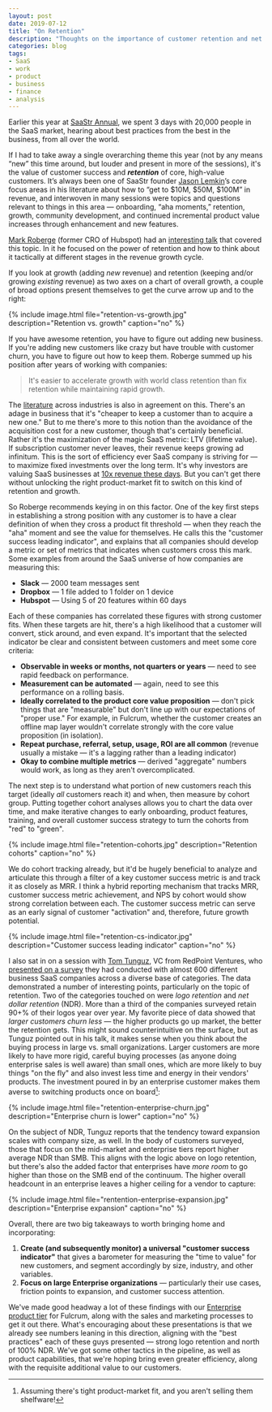 ```yaml
---
layout: post
date: 2019-07-12
title: "On Retention"
description: "Thoughts on the importance of customer retention and net negative churn in the SaaS business."
categories: blog
tags:
- SaaS
- work
- product
- business
- finance
- analysis
---
```


Earlier this year at [SaaStr Annual](https://www.saastrannual.com/ "SaaStr Annual"), we spent 3 days with 20,000 people in the SaaS market, hearing about best practices from the best in the business, from all over the world.

If I had to take away a single overarching theme this year (not by any means “new” this time around, but louder and present in more of the sessions), it's the value of customer success and ***retention*** of core, high-value customers. It’s always been one of SaaStr founder [Jason Lemkin](https://twitter.com/jasonlk "Jason Lemkin")’s core focus areas in his literature about how to “get to $10M, $50M, $100M” in revenue, and interwoven in many sessions were topics and questions relevant to things in this area — onboarding, “aha moments,” retention, growth, community development, and continued incremental product value increases through enhancement and new features.

[Mark Roberge](https://twitter.com/markroberge "Mark Roberge") (former CRO of Hubspot) had an [interesting talk](https://www.youtube.com/watch?v=aIAbNeqn9K8 "Mark Roberge talk from SaaStr Annual") that covered this topic. In it he focused on the power of retention and how to think about it tactically at different stages in the revenue growth cycle.

If you look at growth (adding *new* revenue) and retention (keeping and/or growing *existing* revenue) as two axes on a chart of overall growth, a couple of broad options present themselves to get the curve arrow up and to the right:

{% include image.html file="retention-vs-growth.jpg" description="Retention vs. growth" caption="no" %}

If you have awesome retention, you have to figure out adding new business. If you're adding new customers like crazy but have trouble with customer churn, you have to figure out how to keep them. Roberge summed up his position after years of working with companies:

> It's easier to accelerate growth with world class retention than fix retention while maintaining rapid growth.

The [literature](https://www.forbes.com/sites/larrymyler/2016/06/08/acquiring-new-customers-is-important-but-retaining-them-accelerates-profitable-growth/#502571366711 "Acquiring New Customers Less Important Than Retaining") across industries is also in agreement on this. There's an adage in business that it's "cheaper to keep a customer than to acquire a new one." But to me there's more to this notion than the avoidance of the acquisition cost for a new customer, though that's certainly beneficial. Rather it's the maximization of the magic SaaS metric: LTV (lifetime value). If subscription customer never leaves, their revenue keeps growing ad infinitum. This is the sort of efficiency ever SaaS company is striving for — to maximize fixed investments over the long term. It's why investors are valuing SaaS businesses at [10x revenue these days](https://news.crunchbase.com/news/saas-valuations-revisit-record-highs/ "SaaS Valuations"). But you can't get there without unlocking the right product-market fit to switch on this kind of retention and growth.

So Roberge recommends keying in on this factor. One of the key first steps in establishing a strong position with any customer is to have a clear definition of when they cross a product fit threshold — when they reach the "aha" moment and see the value for themselves. He calls this the "customer success leading indicator", and explains that all companies should develop a metric or set of metrics that indicates when customers cross this mark. Some examples from around the SaaS universe of how companies are measuring this:

- **Slack** — 2000 team messages sent
- **Dropbox** — 1 file added to 1 folder on 1 device
- **Hubspot** — Using 5 of 20 features within 60 days

Each of these companies has correlated these figures with strong customer fits. When these targets are hit, there's a high likelihood that a customer will convert, stick around, and even expand. It's important that the selected indicator be clear and consistent between customers and meet some core criteria:

- **Observable in weeks or months, not quarters or years** — need to see rapid feedback on performance.
- **Measurement can be automated** — again, need to see this performance on a rolling basis.
- **Ideally correlated to the product core value proposition** — don't pick things that are "measurable" but don't line up with our expectations of "proper use." For example, in Fulcrum, whether the customer creates an offline map layer wouldn't correlate strongly with the core value proposition (in isolation).
- **Repeat purchase, referral, setup, usage, ROI are all common** (revenue usually a mistake — it's a lagging rather than a leading indicator)
- **Okay to combine multiple metrics** — derived "aggregate" numbers would work, as long as they aren't overcomplicated.

The next step is to understand what portion of new customers reach this target (ideally *all* customers reach it) and when, then measure by cohort group. Putting together cohort analyses allows you to chart the data over time, and make iterative changes to early onboarding, product features, training, and overall customer success strategy to turn the cohorts from "red" to "green".

{% include image.html file="retention-cohorts.jpg" description="Retention cohorts" caption="no" %}

We do cohort tracking already, but it'd be hugely beneficial to analyze and articulate this through a filter of a key customer success metric is and track it as closely as MRR. I think a hybrid reporting mechanism that tracks MRR, customer success metric achievement, and NPS by cohort would show strong correlation between each. The customer success metric can serve as an early signal of customer "activation" and, therefore, future growth potential.

{% include image.html file="retention-cs-indicator.jpg" description="Customer success leading indicator" caption="no" %}

I also sat in on a session with [Tom Tunguz](https://twitter.com/ttunguz), VC from RedPoint Ventures, who [presented on a survey](https://tomtunguz.com/top-10-learnings-from-the-redpoint-free-trial-survey/) they had conducted with almost 600 different business SaaS companies across a diverse base of categories. The data demonstrated a number of interesting points, particularly on the topic of retention. Two of the categories touched on were *logo retention* and *net dollar retention* (NDR). More than a third of the companies surveyed retain 90+% of their logos year over year. My favorite piece of data showed that *larger customers churn less* — the higher products go up market, the better the retention gets. This might sound counterintuitive on the surface, but as Tunguz pointed out in his talk, it makes sense when you think about the buying process in large vs. small organizations. Larger customers are more likely to have more rigid, careful buying processes (as anyone doing enterprise sales is well aware) than small ones, which are more likely to buy things "on the fly" and also invest less time and energy in their vendors' products. The investment poured in by an enterprise customer makes them averse to switching products once on board[^pmf]:

{% include image.html file="retention-enterprise-churn.jpg" description="Enterprise churn is lower" caption="no" %}

On the subject of NDR, Tunguz reports that the tendency toward expansion scales with company size, as well. In the body of customers surveyed, those that focus on the mid-market and enterprise tiers report higher average NDR than SMB. This aligns with the logic above on logo retention, but there's also the added factor that enterprises have *more room* to go higher than those on the SMB end of the continuum. The higher overall headcount in an enterprise leaves a higher ceiling for a vendor to capture:

{% include image.html file="rentention-enterprise-expansion.jpg" description="Enterprise expansion" caption="no" %}

Overall, there are two big takeaways to worth bringing home and incorporating:

1. **Create (and subsequently monitor) a universal "customer success indicator"** that gives a barometer for measuring the "time to value" for new customers, and segment accordingly by size, industry, and other variables.
2. **Focus on large Enterprise organizations** — particularly their use cases, friction points to expansion, and customer success attention.

We've made good headway a lot of these findings with our [Enterprise product tier](https://www.fulcrumapp.com/pricing/enterprise/ "Fulcrum Enterprise") for Fulcrum, along with the sales and marketing processes to get it out there. What's encouraging about these presentations is that we already see numbers leaning in this direction, aligning with the "best practices" each of these guys presented — strong logo retention and north of 100% NDR. We've got some other tactics in the pipeline, as well as product capabilities, that we're hoping bring even greater efficiency, along with the requisite additional value to our customers.

[^pmf]: Assuming there's tight product-market fit, and you aren't selling them shelfware!
